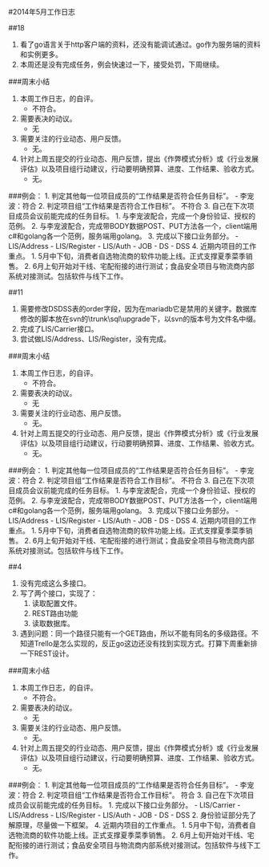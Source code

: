#2014年5月工作日志

##18
1. 看了go语言关于http客户端的资料，还没有能调试通过。go作为服务端的资料和实例更多。
2. 本周还是没有完成任务，例会快速过一下，接受处罚，下周继续。

###周末小结
1. 本周工作日志，的自评。
	- 不符合。
2. 需要表决的动议。
	- 无
3. 需要关注的行业动态、用户反馈。
	- 无。 
4. 针对上周五提交的行业动态、用户反馈，提出《作弊模式分析》或《行业发展评估》以及项目组行动建议，行动要明确预算、进度、工作结果、验收方式。
	- 无。

###例会：
	1. 判定其他每一位项目成员的“工作结果是否符合任务目标”。
		- 李宠波：符合
	2. 判定项目组“工作结果是否符合工作目标”。
		不符合 
	3. 自己在下次项目成员会议前能完成的任务目标。
		1. 与李宠波配合，完成一个身份验证、授权的范例。
		2. 与李宠波配合，完成带BODY数据POST、PUT方法各一个，client端用c#和golang各一个范例，服务端用golang。
		3. 完成以下接口业务部分。 
		- LIS/Address
		- LIS/Register
		- LIS/Auth
		- JOB
		- DS
		- DSS
	4. 近期内项目的工作重点。
		1. 5月中下旬，消费者自选物流商的软件功能上线。正式支撑夏季菜季销售。
		2. 6月上旬开始对干线、宅配衔接的进行测试；食品安全项目与物流商内部系统对接测试。包括软件与线下工作。


##11
1. 需要修改DSDSS表的order字段，因为在mariadb它是禁用的关键字。数据库修改的脚本放在svn的\trunk\sql\upgrade下，以svn的版本号为文件名中缀。
2. 完成了LIS/Carrier接口。
3. 尝试做LIS/Address、LIS/Register，没有完成。


###周末小结
1. 本周工作日志，的自评。
	- 不符合。
2. 需要表决的动议。
	- 无
3. 需要关注的行业动态、用户反馈。
	- 无。 
4. 针对上周五提交的行业动态、用户反馈，提出《作弊模式分析》或《行业发展评估》以及项目组行动建议，行动要明确预算、进度、工作结果、验收方式。
	- 无。


###例会：
	1. 判定其他每一位项目成员的“工作结果是否符合任务目标”。
		- 李宠波：符合
	2. 判定项目组“工作结果是否符合工作目标”。
		不符合 
	3. 自己在下次项目成员会议前能完成的任务目标。
		1. 与李宠波配合，完成一个身份验证、授权的范例。
		2. 与李宠波配合，完成带BODY数据POST、PUT方法各一个，client端用c#和golang各一个范例，服务端用golang。
		3. 完成以下接口业务部分。 
		- LIS/Address
		- LIS/Register
		- LIS/Auth
		- JOB
		- DS
		- DSS
	4. 近期内项目的工作重点。
		1. 5月中下旬，消费者自选物流商的软件功能上线。正式支撑夏季菜季销售。
		2. 6月上旬开始对干线、宅配衔接的进行测试；食品安全项目与物流商内部系统对接测试。包括软件与线下工作。

##4
1. 没有完成这么多接口。
2. 写了两个接口，实现了：
	1. 读取配置文件。
	2. REST路由功能
	3. 读取数据库。
3. 遇到问题：同一个路径只能有一个GET路由，所以不能有同名的多级路径。不知道Trello是怎么实现的，反正go这边还没有找到实现方式。打算下周重新排一下REST设计。


###周末小结
1. 本周工作日志，的自评。
	- 不符合。
2. 需要表决的动议。
	- 无
3. 需要关注的行业动态、用户反馈。
	- 无。 
4. 针对上周五提交的行业动态、用户反馈，提出《作弊模式分析》或《行业发展评估》以及项目组行动建议，行动要明确预算、进度、工作结果、验收方式。
	- 无。

###例会：
	1. 判定其他每一位项目成员的“工作结果是否符合任务目标”。
		- 李宠波：符合
	2. 判定项目组“工作结果是否符合工作目标”。
		符合 
	3. 自己在下次项目成员会议前能完成的任务目标。
		1. 完成以下接口业务部分。 
		- LIS/Carrier
		- LIS/Address
		- LIS/Register
		- LIS/Auth
		- JOB
		- DS
		- DSS
		2. 身份验证部分先了解原理，尽量做一下框架。
	4. 近期内项目的工作重点。
		1. 5月中下旬，消费者自选物流商的软件功能上线。正式支撑夏季菜季销售。
		2. 6月上旬开始对干线、宅配衔接的进行测试；食品安全项目与物流商内部系统对接测试。包括软件与线下工作。
